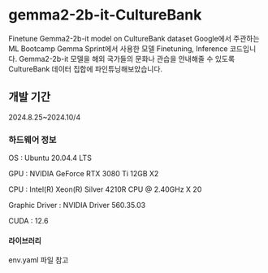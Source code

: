 # gemma2-2b-it-CultureBank
Finetune Gemma2-2b-it model on CultureBank dataset
Google에서 주관하는 ML Bootcamp Gemma Sprint에서 사용한 모델 Finetuning, Inference 코드입니다.
Gemma2-2b-it 모델을 해외 국가들의 문화나 관습을 안내해줄 수 있도록
CultureBank 데이터 집합에 파인튜닝해보았습니다.


## 개발 기간
2024.8.25~2024.10/4


### 하드웨어 정보
OS : Ubuntu 20.04.4 LTS

GPU : NVIDIA GeForce RTX 3080 Ti 12GB X2

CPU : Intel(R) Xeon(R) Silver 4210R CPU @ 2.40GHz X 20

Graphic Driver : NVIDIA Driver 560.35.03

CUDA : 12.6

#### 라이브러리
env.yaml 파일 참고
